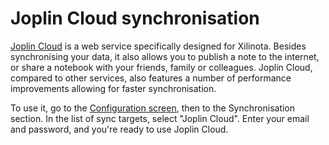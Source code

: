 # Joplin Cloud synchronisation

[Joplin Cloud](https://xilinotaapp.org/plans/) is a web service specifically designed for Xilinota. Besides synchronising your data, it also allows you to publish a note to the internet, or share a notebook with your friends, family or colleagues. Joplin Cloud, compared to other services, also features a number of performance improvements allowing for faster synchronisation.

To use it, go to the [Configuration screen](https://github.com/XilinJia/Xilinota/blob/dev/readme/apps/config_screen.md), then to the Synchronisation section. In the list of sync targets, select "Joplin Cloud". Enter your email and password, and you're ready to use Joplin Cloud.

